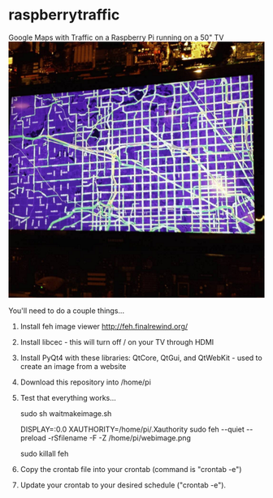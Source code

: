 # raspberrytraffic
Google Maps with Traffic on a Raspberry Pi running on a 50" TV
![alt tag](https://raw.githubusercontent.com/jasonhejna/raspberrytraffic/master/Image_rasptraffic.png)

You'll need to do a couple things...

1. Install feh image viewer http://feh.finalrewind.org/
2. Install libcec - this will turn off / on your TV through HDMI
3. Install PyQt4 with these libraries: QtCore, QtGui, and QtWebKit - used to create an image from a website
3. Download this repository into /home/pi
4. Test that everything works...

    sudo sh waitmakeimage.sh

    DISPLAY=:0.0 XAUTHORITY=/home/pi/.Xauthority sudo feh --quiet --preload -rSfilename -F -Z /home/pi/webimage.png
    
    sudo killall feh
    
5. Copy the crontab file into your crontab (command is "crontab -e")
6. Update your crontab to your desired schedule ("crontab -e").


